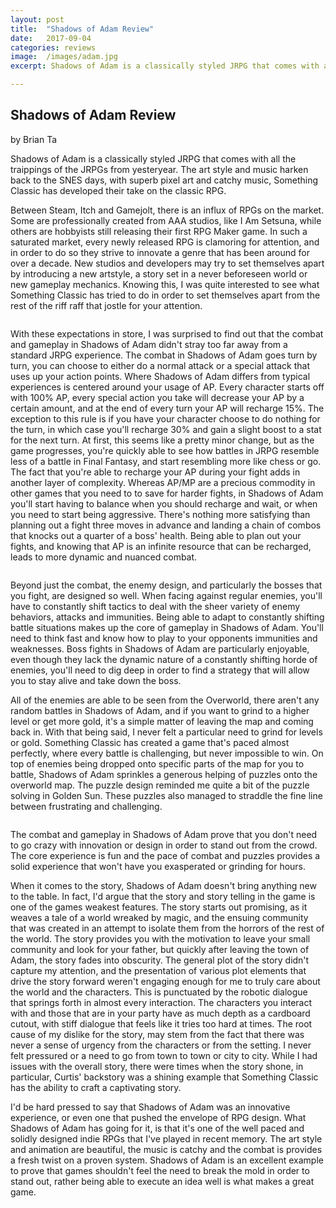 ```yaml
---
layout: post
title:  "Shadows of Adam Review"
date:   2017-09-04
categories: reviews
image:  /images/adam.jpg
excerpt: Shadows of Adam is a classically styled JRPG that comes with all the traippings of the JRPGs from yesteryear.  The art style and music harken back to the SNES days, with superb pixel art and catchy music, Something Classic has developed their take on the classic RPG.

---
```

## Shadows of Adam Review

by Brian Ta


Shadows of Adam is a classically styled JRPG that comes with all the traippings of the JRPGs from yesteryear.  The art style and music harken back to the SNES days, with superb pixel art and catchy music, Something Classic has developed their take on the classic RPG.

Between Steam, Itch and Gamejolt, there is an influx of RPGs on the market.  Some are professionally created from AAA studios, like I Am Setsuna, while others are hobbyists still releasing their first RPG Maker game.  In such a saturated market, every newly released RPG is clamoring for attention, and in order to do so they strive to innovate a genre that has been around for over a decade.  New studios and developers may try to set themselves apart by introducing a new artstyle, a story set in a never beforeseen world or new gameplay mechanics.  Knowing this, I was quite interested to see what Something Classic has tried to do in order to set themselves apart from the rest of the riff raff that jostle for your attention.

<img class="gfyitem" data-id="HarmfulFreeHairstreak" />

With these expectations in store, I was surprised to find out that the combat and gameplay in Shadows of Adam didn't stray too far away from a standard JRPG experience.  The combat in Shadows of Adam goes turn by turn, you can choose to either do a normal attack or a special attack that uses up your action points.  Where Shadows of Adam differs from typical experiences is centered around your usage of AP.  Every character starts off with 100% AP, every special action you take will decrease your AP by a certain amount, and at the end of every turn your AP will recharge 15%.  The exception to this rule is if you have your character choose to do nothing for the turn, in which case you'll recharge 30% and gain a slight boost to a stat for the next turn.  At first, this seems like a pretty minor change, but as the game progresses, you're quickly able to see how battles in JRPG resemble less of a battle in Final Fantasy, and start resembling more like chess or go.  The fact that you're able to recharge your AP during your fight adds in another layer of complexity. Whereas AP/MP are a precious commodity in other games that you need to to save for harder fights, in Shadows of Adam you'll start having to balance when you should recharge and wait, or when you need to start being aggressive.  There's nothing more satisfying than planning out a fight three moves in advance and landing a chain of combos that knocks out a quarter of a boss' health.  Being able to plan out your fights, and knowing that AP is an infinite resource that can be recharged, leads to more dynamic and nuanced combat.

<img class="gfyitem" data-id="UnacceptableGrimyAzurewingedmagpie" />

Beyond just the combat, the enemy design, and particularly the bosses that you fight, are designed so well.  When facing against regular enemies, you'll have to constantly shift tactics to deal with the sheer variety of enemy behaviors, attacks and immunities.  Being able to adapt to constantly shifting battle situations makes up the core of gameplay in Shadows of Adam.  You'll need to think fast and know how to play to your opponents immunities and weaknesses.  Boss fights in Shadows of Adam are particularly enjoyable, even though they lack the dynamic nature of a constantly shifting horde of enemies, you'll need to dig deep in order to find a strategy that will allow you to stay alive and take down the boss.

All of the enemies are able to be seen from the Overworld, there aren't any random battles in Shadows of Adam, and if you want to grind to a higher level or get more gold, it's a simple matter of leaving the map and coming back in.  With that being said, I never felt a particular need to grind for levels or gold.  Something Classic has created a game that's paced almost perfectly, where every battle is challenging, but never impossible to win.  On top of enemies being dropped onto specific parts of the map for you to battle, Shadows of Adam sprinkles a generous helping of puzzles onto the overworld map.  The puzzle design reminded me quite a bit of the puzzle solving in Golden Sun.  These puzzles also managed to straddle the fine line between frustrating and challenging.

<img class="gfyitem" data-id="DirectIdealGarpike" />

The combat and gameplay in Shadows of Adam prove that you don't need to go crazy with innovation or design in order to stand out from the crowd.  The core experience is fun and the pace of combat and puzzles provides a solid experience that won't have you exasperated or grinding for hours.

When it comes to the story, Shadows of Adam doesn't bring anything new to the table.  In fact, I'd argue that the story and story telling in the game is one of the games weakest features.  The story starts out promising, as it weaves a tale of a world wreaked by magic, and the ensuing community that was created in an attempt to isolate them from the horrors of the rest of the world.  The story provides you with the motivation to leave your small community and look for your father, but quickly after leaving the town of Adam, the story fades into obscurity.  The general plot of the story didn't capture my attention, and the presentation of various plot elements that drive the story forward weren't engaging enough for me to truly care about the world and the characters.  This is punctuated by the robotic dialogue that springs forth in almost every interaction.  The characters you interact with and those that are in your party have as much depth as a cardboard cutout, with stiff dialogue that feels like it tries too hard at times. The root cause of my dislike for the story, may stem from the fact that there was never a sense of urgency from the characters or from the setting.  I never felt pressured or a need to go from town to town or city to city.  While I had issues with the overall story, there were times when the story shone, in particular, Curtis' backstory was a shining example that Something Classic has the ability to craft a captivating story.

I'd be hard pressed to say that Shadows of Adam was an innovative experience, or even one that pushed the envelope of RPG design.  What Shadows of Adam has going for it, is that it's one of the well paced and solidly designed indie RPGs that I've played in recent memory.  The art style and animation are beautiful, the music is catchy and the combat is provides a fresh twist on a proven system.  Shadows of Adam is an excellent example to prove that games shouldn't feel the need to break the mold in order to stand out, rather being able to execute an idea well is what makes a great game.
